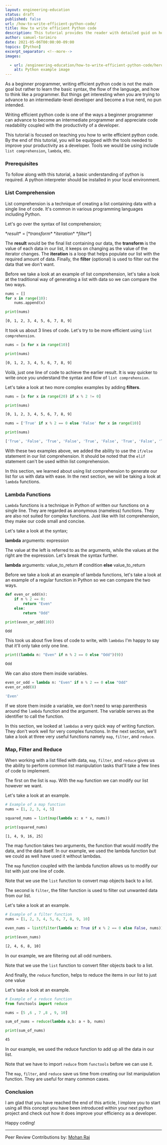 ```yaml
---
layout: engineering-education
status: draft
published: false
url: /how-to-write-efficient-python-code/
title: How to write efficient Python code
description: This tutorial provides the reader with detailed guid on how to use List Comprehensions, Lambda functions and Array functions to write efficiently as a python developer.
author: samuel-torimiro
date: 2021-05-06T00:00:00-09:00
topics: [Python]
excerpt_separator: <!--more-->
images:

  - url: /engineering-education/how-to-write-efficient-python-code/hero.jpg
    alt: Python example image
---
```

As a beginner programmer, writing efficient python code is not the main goal but rather to learn the basic syntax, the flow of the language, and how to think like a programmer. But things get interesting when you are trying to advance to an intermediate-level developer and become a true nerd, no pun intended.
<!--more-->

Writing efficient python code is one of the ways a beginner programmer can advance to become an intermediate programmer and appreciate code readability coupled with the productivity of a developer.

This tutorial is focused on teaching you how to write efficient python code. By the end of this tutorial, you will be equipped with the tools needed to improve your productivity as a developer. Tools we would be using include `list comprehension`, `lambda`, etc.

### Prerequisites
To follow along with this tutorial, a basic understanding of python is required. A python interpreter should be installed in your local environment.

### List Comprehension
List comprehension is a technique of creating a list containing data with a single line of code. It's common in various programming languages including Python. 

Let's go over the syntax of list comprehension;

\**result*\* = [\**transform*\* \**iteration*\* \**filter*\*]

The __result__ would be the final list containing our data, the __transform__ is the value of each data in our list, it keeps on changing as the value of the iterator changes. The __iteration__ is a loop that helps populate our list with the required amount of data. Finally, the __filter__ (optional) is used to filter out the data that we don't want.

Before we take a look at an example of list comprehension, let's take a look at the traditional way of generating a list with data so we can compare the two ways.

```python
nums = []
for x in range(10):
    nums.append(x)

print(nums)
```

```bash
[0, 1, 2, 3, 4, 5, 6, 7, 8, 9]
```
It took us about 3 lines of code. Let's try to be more efficient using `list comprehension`.

```python
nums = [x for x in range(10)]

print(nums)
```

```bash
[0, 1, 2, 3, 4, 5, 6, 7, 8, 9]
```

Voilà, just one line of code to achieve the earlier result. It is way quicker to write once you understand the syntax and flow of `list comprehension`.

Let's take a look at two more complex examples by adding __filters__.

```python
nums = [x for x in range(20) if x % 2 != 0]

print(nums)
```

```bash
[0, 1, 2, 3, 4, 5, 6, 7, 8, 9]
```

```python
nums = ['True' if x % 2 == 0 else 'False' for x in range(10)]

print(nums)
```

```bash
['True', 'False', 'True', 'False', 'True', 'False', 'True', 'False', 'True', 'False']
```

With these two examples above, we added the ability to use the `if/else` statement in our list comprehension. It should be noted that the `elif` statement can't be used within list comprehension.

In this section, we learned about using list comprehension to generate our list for us with data with ease. In the next section, we will be taking a look at `lambda` functions.


### Lambda Functions
`Lambda` functions is a technique in Python of written our functions on a single line. They are regarded as anonymous (nameless) functions. They are also not suited for complex functions. Just like with list comprehension, they make our code small and concise.

Let's take a look at the syntax;

__lambda__ arguments: expression

The value at the left is referred to as the arguments, while the values at the right are the expression. Let's break the syntax further.

__lambda__ arguments: value_to_return __if__ condition __else__ value_to_return

Before we take a look at an example of lambda functions, let's take a look at an example of a regular function in Python so we can compare the two ways.

```python
def even_or_odd(n):
    if n % 2 == 0:
        return "Even"
    else:
        return "Odd"

print(even_or_odd(10))
```

```bash
Odd
```

This took us about five lines of code to write, with `lambdas` I'm happy to say that it'll only take only one line.

```python
print((lambda n: "Even" if n % 2 == 0 else "Odd")(9))
```

```bash
Odd
```

We can also store them inside variables.

```python
even_or_odd = lambda n: "Even" if n % 2 == 0 else "Odd"
even_or_odd(8)
```

```bash
'Even'
```

If we store them inside a variable, we don't need to wrap parenthesis around the `lambda` function and the argument. The variable serves as the identifier to call the function.

In this section, we looked at `lambdas` a very quick way of writing function. They don't work well for very complex functions. In the next section, we'll take a look at three very useful functions namely `map`, `filter`, and `reduce`.

### Map, Filter and Reduce
When working with a list filled with data, `map`, `filter`, and `reduce` gives us the ability to perform common list manipulation tasks that'll take a few lines of code to implement.

The first on the list is `map`. With the `map` function we can modify our list however we want. 

Let's take a look at an example.

```python
# Example of a map function
nums = [1, 2, 3, 4, 5]

squared_nums = list(map(lambda x: x * x, nums))

print(squared_nums)
```

```bash
[1, 4, 9, 16, 25]
```

The map function takes two arguments, the function that would modify the data, and the data itself. In our example, we used the lambda function but we could as well have used it without lambdas.

The `map` function coupled with the lambda function allows us to modify our list with just one line of code.

Note that we use the `list` function to convert map objects back to a list.

The second is `filter`, the filter function is used to filter out unwanted data from our list.

Let's take a look at an example.

```python
# Example of a filter function
nums = [1, 2, 3, 4, 5, 6, 7, 8, 9, 10]

even_nums = list(filter(lambda x: True if x % 2 == 0 else False, nums))

print(even_nums)
```

```bash
[2, 4, 6, 8, 10]
```

In our example, we are filtering out all odd numbers.

Note that we use the `list` function to convert filter objects back to a list.

And finally, the `reduce` function, helps to reduce the items in our list to just one value

Let's take a look at an example.

```python
# Example of a reduce function
from functools import reduce

nums = [5 ,6 , 7 ,8 , 9, 10]

sum_of_nums = reduce(lambda a,b: a + b, nums)

print(sum_of_nums)
```

```bash
45
```

In our example, we used the reduce function to add up all the data in our list.

Note that we have to import `reduce` from `functools` before we can use it.

The `map`, `filter`, and `reduce` save us time from creating our list manipulation function. They are useful for many common cases.

### Conclusion
I am glad that you have reached the end of this article, I implore you to start using all this concept you have been introduced within your next python project and check out how it does improve your efficiency as a developer.

Happy coding!

---
Peer Review Contributions by: [Mohan Raj](/engineering-education/authors/mohan-raj/)
